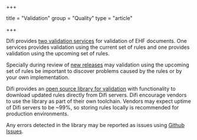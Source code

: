 +++

title = "Validation"
group = "Quality"
type = "article"

+++

Difi provides [two validation services](/ehf/tools/validation-service/) for validation of EHF documents. One services provides validation using the current set of rules and one provides validation using the upcoming set of rules.

Specially during review of [new releases](/ehf/knowledge-base/release-management/) may validation using the upcoming set of rules be important to discover problems caused by the rules or by your own implementation.

Difi provides an [open source library for validation](https://vefa.difi.no/ehf/tools/validation-library/) with functionality to download updated rules directly from Difi servers. Difi encourage vendors to use the library as part of their own toolchain. Vendors may expect uptime of Difi servers to be ~99%, so storing rules locally is recommended for production environments.

Any errors detected in the library may be reported as issues using [Github Issues](https://github.com/difi/vefa-validator/issues).